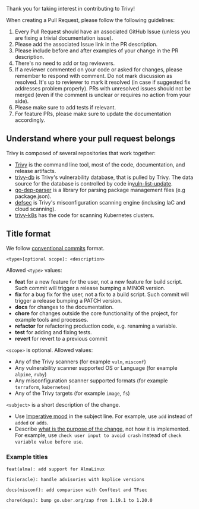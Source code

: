 Thank you for taking interest in contributing to Trivy!

When creating a Pull Request, please follow the following guidelines:

1. Every Pull Request should have an associated GitHub Issue (unless you are fixing a trivial documentation issue).
1. Please add the associated Issue link in the PR description.
1. Please include before and after examples of your change in the PR description.
1. There's no need to add or tag reviewers.
1. If a reviewer commented on your code or asked for changes, please remember to respond with comment. Do not mark discussion as resolved. It's up to reviewer to mark it resolved (in case if suggested fix addresses problem properly). PRs with unresolved issues should not be merged (even if the comment is unclear or requires no action from your side).
1. Please make sure to add tests if relevant.
1. For feature PRs, please make sure to update the documentation accordingly.

## Understand where your pull request belongs

Trivy is composed of several repositories that work together:

- [Trivy](https://github.com/aquasecurity/trivy) is the command line tool, most of the code, documentation, and release artifacts.
- [trivy-db](https://github.com/aquasecurity/trivy-db) is Trivy's vulnerability database, that is pulled by Trivy. The data source for the database is controlled by code in[vuln-list-update](https://github.com/aquasecurity/vuln-list-update).
- [go-dep-parser](https://github.com/aquasecurity/go-dep-parser) is a library for parsing package management files (e.g package.json).
- [defsec](https://github.com/aquasecurity/defsec) is Trivy's misconfiguration scanning engine (inclusing IaC and cloud scanning).
- [trivy-k8s](https://github.com/aquasecurity/trivy-k8s) has the code for scanning Kubernetes clusters.

## Title format

We follow [conventional commits](https://www.conventionalcommits.org/en/v1.0.0/) format.

```
<type>[optional scope]: <description>
```

Allowed `<type>` values:

- **feat** for a new feature for the user, not a new feature for build script. Such commit will trigger a release bumping a MINOR version.
- **fix** for a bug fix for the user, not a fix to a build script. Such commit will trigger a release bumping a PATCH version.
- **docs** for changes to the documentation.
- **chore** for changes outside the core functionality of the project, for example tools and processes.
- **refactor** for refactoring production code, e.g. renaming a variable.
- **test** for adding and fixing tests.
- **revert** for revert to a previous commit

`<scope>` is optional. Allowed values:

- Any of the Trivy scanners (for example `vuln`, `misconf`)
- Any vulnerability scanner supported OS or Language (for example `alpine`, `ruby`)
- Any misconfiguration scanner supported formats (for example `terraform`, `kubernetes`)
- Any of the Trivy targets (for example `image`, `fs`)

`<subject>` is a short description of the change. 

- Use [Imperative mood](https://cbea.ms/git-commit/#imperative) in the subject line. For example, use `add` instead of `added` or `adds`.
- Describe [what is the purpose of the change](https://cbea.ms/git-commit/#why-not-how), not how it is implemented. For example, use `check user input to avoid crash` instead of `check variable value before use`.

### Example titles

```
feat(alma): add support for AlmaLinux
```

```
fix(oracle): handle advisories with ksplice versions
```

```
docs(misconf): add comparison with Conftest and TFsec
```

```
chore(deps): bump go.uber.org/zap from 1.19.1 to 1.20.0
```

